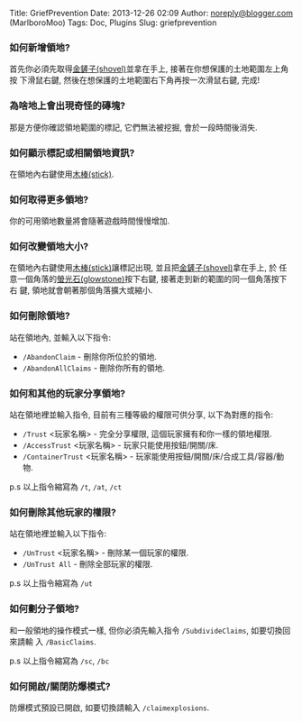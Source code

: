 Title: GriefPrevention
Date: 2013-12-26 02:09
Author: noreply@blogger.com (MarlboroMoo)
Tags: Doc, Plugins
Slug: griefprevention

### 如何新增領地?
首先你必須先取得[金鏟子(shovel)][]並拿在手上, 接著在你想保護的土地範圍左上角按
下滑鼠右鍵, 然後在想保護的土地範圍右下角再按一次滑鼠右鍵, 完成!

### 為啥地上會出現奇怪的磚塊?
那是方便你確認領地範圍的標記, 它們無法被挖掘, 會於一段時間後消失.

### 如何顯示標記或相關領地資訊?
在領地內右鍵使用[木棒(stick)][].

### 如何取得更多領地?
你的可用領地數量將會隨著遊戲時間慢慢增加.

### 如何改變領地大小?
在領地內右鍵使用[木棒(stick)][]讓標記出現, 並且把[金鏟子(shovel)][]拿在手上, 於
任意一個角落的[螢光石(glowstone)][]按下右鍵, 接著走到新的範圍的同一個角落按下右
鍵, 領地就會朝著那個角落擴大或縮小.

### 如何刪除領地?
站在領地內, 並輸入以下指令:

 * `/AbandonClaim` - 刪除你所位於的領地.
 * `/AbandonAllClaims` - 刪除你所有的領地.

### 如何和其他的玩家分享領地?
站在領地裡並輸入指令, 目前有三種等級的權限可供分享, 以下為對應的指令:

 * `/Trust` <玩家名稱> - 完全分享權限, 這個玩家擁有和你一樣的領地權限.
 * `/AccessTrust` <玩家名稱> - 玩家只能使用按鈕/開關/床.
 * `/ContainerTrust` <玩家名稱> - 玩家能使用按鈕/開關/床/合成工具/容器/動物.

p.s 以上指令縮寫為 `/t`, `/at`, `/ct`

### 如何刪除其他玩家的權限?
站在領地裡並輸入以下指令:

 * `/UnTrust` <玩家名稱> - 刪除某一個玩家的權限.
 * `/UnTrust All` - 刪除全部玩家的權限.

p.s 以上指令縮寫為 `/ut`

### 如何劃分子領地?
和一般領地的操作模式一樣, 但你必須先輸入指令 `/SubdivideClaims`, 如要切換回來請輸
入 `/BasicClaims`.

p.s 以上指令縮寫為 `/sc`, `/bc`

### 如何開啟/關閉防爆模式?
防爆模式預設已開啟, 如要切換請輸入 `/claimexplosions`.

[金鏟子(shovel)]: http://zh.minecraftwiki.net/%E9%94%B9
[木棒(stick)]: http://zh.minecraftwiki.net/wiki/Stick
[螢光石(glowstone)]: http://zh.minecraftwiki.net/wiki/%E8%90%A4%E7%9F%B3%E5%9D%97
